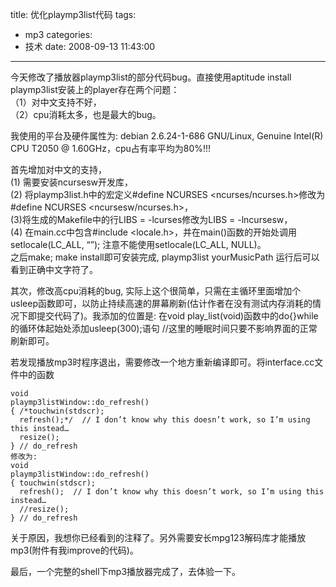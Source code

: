 title: 优化playmp3list代码
tags:
  - mp3
categories:
  - 技术
date: 2008-09-13 11:43:00
---
今天修改了播放器playmp3list的部分代码bug。直接使用aptitude install playmp3list安装上的player存在两个问题：  
（1）对中文支持不好，  
（2）cpu消耗太多，也是最大的bug。  

我使用的平台及硬件属性为: debian 2.6.24-1-686 GNU/Linux, Genuine Intel(R) CPU T2050  @ 1.60GHz，cpu占有率平均为80%!!!

首先增加对中文的支持，  
(1) 需要安装ncursesw开发库，  
(2) 将playmp3list.h中的宏定义#define NCURSES <ncurses/ncurses.h>修改为#define NCURSES <ncursesw/ncurses.h>，  
(3)将生成的Makefile中的行LIBS =  -lcurses修改为LIBS =  -lncursesw，  
(4) 在main.cc中包含#include <locale.h>，并在main()函数的开始处调用setlocale(LC_ALL, “”); 注意不能使用setlocale(LC_ALL, NULL)。   
之后make; make install即可安装完成, playmp3list yourMusicPath 运行后可以看到正确中文字符了。

其次，修改高cpu消耗的bug, 实际上这个很简单，只需在主循环里面增加个usleep函数即可，以防止持续高速的屏幕刷新(估计作者在没有测试内存消耗的情况下即提交代码了)。我添加的位置是: 在void play_list(void)函数中的do{}while的循环体起始处添加usleep(300);语句 //这里的睡眠时间只要不影响界面的正常刷新即可。

若发现播放mp3时程序退出，需要修改一个地方重新编译即可。将interface.cc文件中的函数
```
void
playmp3listWindow::do_refresh()
{ /*touchwin(stdscr);
  refresh();*/  // I don’t know why this doesn’t work, so I’m using this instead…
  resize();
} // do_refresh
修改为:
void
playmp3listWindow::do_refresh()
{ touchwin(stdscr);
  refresh();  // I don’t know why this doesn’t work, so I’m using this instead…
  //resize();
} // do_refresh
```
关于原因，我想你已经看到的注释了。另外需要安长mpg123解码库才能播放mp3(附件有我improve的代码)。

最后，一个完整的shell下mp3播放器完成了，去体验一下。